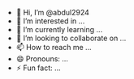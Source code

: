 - 👋 Hi, I’m @abdul2924
- 👀 I’m interested in ...
- 🌱 I’m currently learning ...
- 💞️ I’m looking to collaborate on ...
- 📫 How to reach me ...
- 😄 Pronouns: ...
- ⚡ Fun fact: ...

<!---
abdul2924/abdul2924 is a ✨ special ✨ repository because its `README.md` (this file) appears on your GitHub profile.
You can click the Preview link to take a look at your changes.
--->
